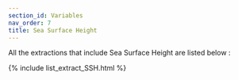 ```yaml
---
section_id: Variables
nav_order: 7
title: Sea Surface Height
---
```


All the extractions that include Sea Surface Height are listed below :

{% include list_extract_SSH.html %}

